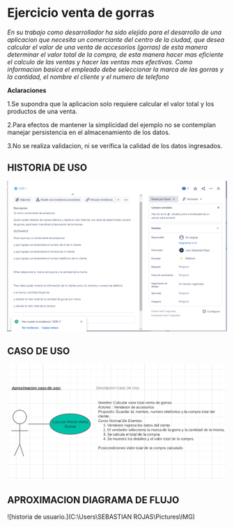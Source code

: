 # Ejercicio venta de gorras
*En su trabajo como desarrollador ha sido elejido para el desarrollo de una aplicacion que necesita un comerciante del centro de la ciudad, que desea calcular el valor de una venta de accesorios (gorras) de esta manera determinar el valor total de la compra, de esta manera hacer mas eficiente el calculo de las ventas y hacer las ventas mas efectivas.*
*Como informacion basica el empleado debe seleccionar la marca de las gorras y la cantidad, el nombre el cliente y el numero de telefono*

**Aclaraciones**

1.Se supondra que la aplicacion solo requiere calcular el valor total y los productos de una venta.

2.Para efectos de mantener la simplicidad del ejemplo no se contemplan manejar persistencia en el almacenamiento de los datos.

3.No se realiza validacion, ni se verifica la calidad de los datos ingresados.

## HISTORIA DE USO

![historia de usuario.](IMGGIT/IMGGIT/historia.PNG)

## CASO DE USO

![historia de usuario.](IMGGIT/IMGGIT/uso.PNG)

## APROXIMACION DIAGRAMA DE FLUJO

![historia de usuario.](C:\Users\SEBASTIAN ROJAS\Pictures\IMG)

